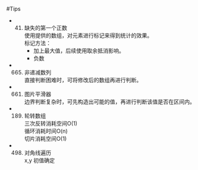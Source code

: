 #Tips

- 41. 缺失的第一个正数  
    使用提供的数组，对元素进行标记来得到统计的效果。    
    标记方法：
        - 加上最大值，后续使用取余抵消影响。
        - 负数

- 665. 非递减数列   
    直接判断困难时，可将修改后的数组再进行判断。

- 661. 图片平滑器   
    边界判断复杂时，可先构造出可能的值，再进行判断该值是否在区间内。

- 189. 轮转数组     
    三次反转消耗空间O(1)    
    循环消耗时间O(n)    
    切片消耗空间O(1)   
    
- 498. 对角线遍历   
    x,y 初值确定
